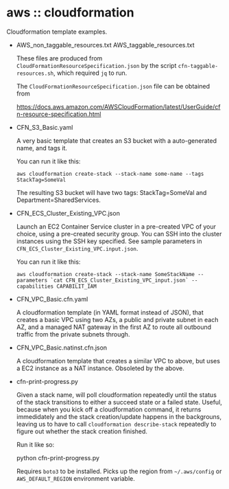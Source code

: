# aws :: cloudformation

Cloudformation template examples.

- AWS_non_taggable_resources.txt
  AWS_taggable_resources.txt

  These files are produced from `CloudFormationResourceSpecification.json`
  by the script `cfn-taggable-resources.sh`, which required `jq` to run.

  The `CloudFormationResourceSpecification.json` file can be obtained from

  https://docs.aws.amazon.com/AWSCloudFormation/latest/UserGuide/cfn-resource-specification.html
  
- CFN_S3_Basic.yaml

  A very basic template that creates an S3 bucket with a auto-generated name, and tags it.

  You can run it like this:

      aws cloudformation create-stack --stack-name some-name --tags StackTag=SomeVal
  
  The resulting S3 bucket will have two tags: StackTag=SomeVal and Department=SharedServices.

- CFN_ECS_Cluster_Existing_VPC.json

  Launch an EC2 Container Service cluster in a pre-created VPC of your choice,
  using a pre-created security group.  You can SSH into the cluster instances
  using the SSH key specified.  See sample parameters in `CFN_ECS_Cluster_Existing_VPC.input.json`.

  You can run it like this:

      aws cloudformation create-stack --stack-name SomeStackName --parameters `cat CFN_ECS_Cluster_Existing_VPC_input.json` --capabilities CAPABILIT_IAM

- CFN_VPC_Basic.cfn.yaml

  A cloudformation template (in YAML format instead of JSON), that creates a basic VPC using two AZs,
  a public and private subnet in each AZ, and a managed NAT gateway in the first AZ to route all
  outbound traffic from the private subnets through.

- CFN_VPC_Basic.natinst.cfn.json

  A cloudformation template that creates a similar VPC to above, but uses a EC2
  instance as a NAT instance.  Obsoleted by the above.

- cfn-print-progress.py

  Given a stack name, will poll cloudformation repeatedly until the status of
  the stack transitions to either a succeed state or a failed state.  Useful,
  because when you kick off a cloudformation command, it returns immedidately
  and the stack creation/update happens in the backgrouns, leaving us to have
  to call `cloudformation describe-stack` repeatedly to figure out whether the
  stack creation finished.

  Run it like so:

    python cfn-print-progress.py <stack-name>

  Requires `boto3` to be installed.  Picks up the region from `~/.aws/config`
  or `AWS_DEFAULT_REGION` environment variable.
